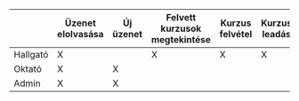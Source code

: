 
|          | Üzenet elolvasása | Új üzenet | Felvett kurzusok megtekintése | Kurzus felvétel | Kurzus leadás | Személyes adatok megtekintése | Felvett vizsgák megtekintése | Vizsgajelentkezés | Vizsga leadás | Új tárgy | Tárgy szerkesztése | Új kurzus | Kurzus szerkesztése | Új előfeltétel | Előfeltétel szerkesztése | Új szak | Szak szerkesztése | Tantervhez új tárgy hozzáadása | Tanterv elemének szerkesztése | Új felhasználó | Felhasználó szerkesztése | Új időszak | Időszak szerkesztése | Új terem | Terem módosítása | Terem törlése | Hallgató jelentkezésének jóváhagyása | Hallgató értékelése | Vizsga hozzáadása | Vizsga törlése |
|----------|-------------------|-----------|-------------------------------|-----------------|---------------|-------------------------------|------------------------------|-------------------|---------------|----------|--------------------|-----------|---------------------|----------------|--------------------------|---------|-------------------|--------------------------------|-------------------------------|----------------|--------------------------|------------|----------------------|----------|------------------|---------------|--------------------------------------|---------------------|-------------------|----------------|
| Hallgató | X                 |           | X                             | X               | X             | X                             | X                            | X                 | X             |          |                    |           |                     |                |                          |         |                   |                                |                               |                |                          |            |                      |          |                  |               |                                      |                     |                   |                |              
| Oktató   | X                 | X         |                               |                 |               |                               |                              |                   |               |          |                    |           |                     |                |                          |         |                   |                                |                               |                |                          |            |                      |          |                  |               | X                                    | X                   | X                 | X              |
| Admin    | X                 | X         |                               |                 |               |                               |                              |                   |               | X        | X                  | X         | X                   | X              | X                        | X       | X                 | X                              | X                             | X              | X                        | X          | X                    | X        | X                | X             |                                      |                     |                   |                |
